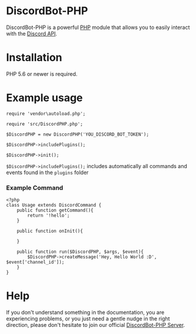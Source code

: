 # DiscordBot-PHP
DiscordBot-PHP is a powerful [PHP](https://github.com/php) module that allows you to easily interact with the [Discord API](https://discordapp.com/developers/docs/intro).

# Installation
PHP 5.6 or newer is required.

# Example usage
```
require 'vendor\autoload.php';

require 'src/DiscordPHP.php';

$DiscordPHP = new DiscordPHP('YOU_DISCORD_BOT_TOKEN');

$DiscordPHP->includePlugins();

$DiscordPHP->init();
```

``$DiscordPHP->includePlugins();`` includes automatically all commands and events found in the ``plugins`` folder

### Example Command

```
<?php
class Usage extends DiscordCommand {
    public function getCommand(){
        return '!hello';
    }
  
    public function onInit(){
        
    }
	
    public function run($DiscordPHP, $args, $event){
        $DiscordPHP->createMessage('Hey, Hello World :D', $event['channel_id']);
    }
}
```

# Help
If you don't understand something in the documentation, you are experiencing problems, or you just need a gentle nudge in the right direction, please don't hesitate to join our official [DiscordBot-PHP Server](https://discord.snowdev.com.br).
